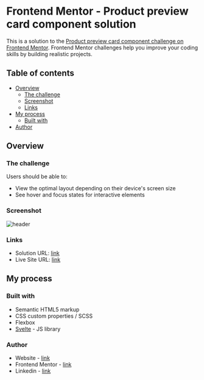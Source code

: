 # Frontend Mentor - Product preview card component solution

This is a solution to the [Product preview card component challenge on Frontend Mentor](https://www.frontendmentor.io/challenges/product-preview-card-component-GO7UmttRfa). Frontend Mentor challenges help you improve your coding skills by building realistic projects. 

## Table of contents

- [Overview](#overview)
  - [The challenge](#the-challenge)
  - [Screenshot](#screenshot)
  - [Links](#links)
- [My process](#my-process)
  - [Built with](#built-with)
- [Author](#author)

## Overview

### The challenge

Users should be able to:

- View the optimal layout depending on their device's screen size
- See hover and focus states for interactive elements

### Screenshot

![header](https://github.com/anespoul34/product-preview-card-component/static/assets/images/screenshot.png)

### Links

- Solution URL: [link](https://www.frontendmentor.io/solutions/age-calculator-using-svelte-scss-mRUfqRy4Ug)
- Live Site URL: [link](https://frontend-mentor-challenges-3j18.vercel.app/)

## My process

### Built with

- Semantic HTML5 markup
- CSS custom properties / SCSS
- Flexbox
- [Svelte](https://svelte.dev/) - JS library

### Author

- Website - [link](https://www.arthurnespoulous.com)
- Frontend Mentor - [link](https://www.frontendmentor.io/profile/anespoul34)
- Linkedin - [link](https://www.linkedin.com/in/arthur-nespoulous-956970142)
